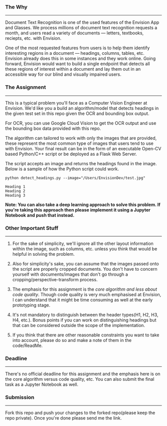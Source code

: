 ### The Why

---

Document Text Recognition is one of the used features of the Envision App and Glasses. We process millions of document text recognition requests a month, and users read a variety of documents — letters, textbooks, reciepts, etc. with Envision. 

One of the most requested features from users is to help them identify interesting regions in a document — headings, columns, tables, etc. Envision already does this in some instances and they work online. Going forward, Envision would want to build a single endpoint that detects all these regions of interest within a document and lay them out in an accessible way for our blind and visually impaired users. 

### The Assignment

---

This is a typical problem you'll face as a Computer Vision Engineer at Envision. We'd like you a build an algorithm/model that detects headings in the given test set in this repo given the OCR and bounding box output. 

For OCR, you can use Google Cloud Vision to get the OCR output and use the bounding box data provided with this repo.

The algorithm can tailored to work with only the images that are provided, these represent the most common type of images that users tend to use with Envision. Your final result can be in the form of an executable Open-CV based Python/C++ script or be deployed as a Flask Web Server.

The script accepts an image and returns the headings found in the image. Below is a sample of how the Python script could work. 

```
python detect_headings.py --image="/Users/EnvisionDev/test.jpg"

Heading 1
Heading 2
Heading 3
``` 

**Note: You can also take a deep learning approach to solve this problem. If you're taking this approach then please implement it using a Jupyter Notebook and push that instead.**

### Other Important Stuff

---

1.  For the sake of simplicity, we'll ignore all the other layout information within the image, such as columns, etc. unless you think that would be helpful in solving the problem.

2. Also for simplicity's sake, you can assume that the images passed onto the script are properly cropped documents. You don't have to concern yourself with documents/images that don't go through a cropping/perspective-transform process.

3. The emphasis for this assignment is the _core algorithm and less about code quality_. Though code quality is very much emphasised at Envision, I can understand that it might be time consuming as well at the early prototyping stage.

4. It's not mandatory to distinguish between the header types(H1, H2, H3, H4, etc.). Bonus points if you can work on distinguishing headings but that can be considered outside the scope of the implementation.

5. If you think that there are other reasonable constraints you want to take into account, please do so and make a note of them in the code/ReadMe.


### Deadline

---

There's no official deadline for this assignment and the emphasis here is on the core algorithm versus code quality, etc. You can also submit the final task as a Jupyter Notebook as well. 

### Submission

---

Fork this repo and push your changes to the forked repo(please keep the repo private). Once you're done please send me the link.
